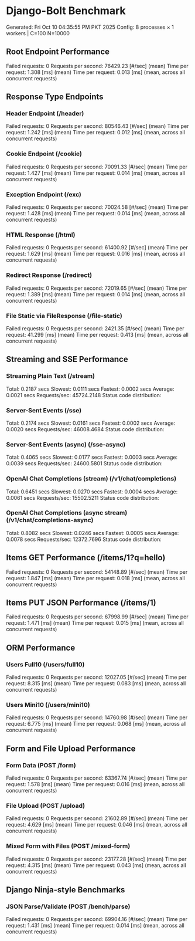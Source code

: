 # Django-Bolt Benchmark
Generated: Fri Oct 10 04:35:55 PM PKT 2025
Config: 8 processes × 1 workers | C=100 N=10000

## Root Endpoint Performance
Failed requests:        0
Requests per second:    76429.23 [#/sec] (mean)
Time per request:       1.308 [ms] (mean)
Time per request:       0.013 [ms] (mean, across all concurrent requests)

## Response Type Endpoints
### Header Endpoint (/header)
Failed requests:        0
Requests per second:    80546.43 [#/sec] (mean)
Time per request:       1.242 [ms] (mean)
Time per request:       0.012 [ms] (mean, across all concurrent requests)
### Cookie Endpoint (/cookie)
Failed requests:        0
Requests per second:    70091.33 [#/sec] (mean)
Time per request:       1.427 [ms] (mean)
Time per request:       0.014 [ms] (mean, across all concurrent requests)
### Exception Endpoint (/exc)
Failed requests:        0
Requests per second:    70024.58 [#/sec] (mean)
Time per request:       1.428 [ms] (mean)
Time per request:       0.014 [ms] (mean, across all concurrent requests)
### HTML Response (/html)
Failed requests:        0
Requests per second:    61400.92 [#/sec] (mean)
Time per request:       1.629 [ms] (mean)
Time per request:       0.016 [ms] (mean, across all concurrent requests)
### Redirect Response (/redirect)
Failed requests:        0
Requests per second:    72019.65 [#/sec] (mean)
Time per request:       1.389 [ms] (mean)
Time per request:       0.014 [ms] (mean, across all concurrent requests)
### File Static via FileResponse (/file-static)
Failed requests:        0
Requests per second:    2421.35 [#/sec] (mean)
Time per request:       41.299 [ms] (mean)
Time per request:       0.413 [ms] (mean, across all concurrent requests)

## Streaming and SSE Performance
### Streaming Plain Text (/stream)
  Total:	0.2187 secs
  Slowest:	0.0111 secs
  Fastest:	0.0002 secs
  Average:	0.0021 secs
  Requests/sec:	45724.2148
Status code distribution:
### Server-Sent Events (/sse)
  Total:	0.2174 secs
  Slowest:	0.0161 secs
  Fastest:	0.0002 secs
  Average:	0.0020 secs
  Requests/sec:	46008.4684
Status code distribution:
### Server-Sent Events (async) (/sse-async)
  Total:	0.4065 secs
  Slowest:	0.0177 secs
  Fastest:	0.0003 secs
  Average:	0.0039 secs
  Requests/sec:	24600.5801
Status code distribution:
### OpenAI Chat Completions (stream) (/v1/chat/completions)
  Total:	0.6451 secs
  Slowest:	0.0270 secs
  Fastest:	0.0004 secs
  Average:	0.0061 secs
  Requests/sec:	15502.5211
Status code distribution:
### OpenAI Chat Completions (async stream) (/v1/chat/completions-async)
  Total:	0.8082 secs
  Slowest:	0.0246 secs
  Fastest:	0.0005 secs
  Average:	0.0078 secs
  Requests/sec:	12372.7696
Status code distribution:

## Items GET Performance (/items/1?q=hello)
Failed requests:        0
Requests per second:    54148.89 [#/sec] (mean)
Time per request:       1.847 [ms] (mean)
Time per request:       0.018 [ms] (mean, across all concurrent requests)

## Items PUT JSON Performance (/items/1)
Failed requests:        0
Requests per second:    67998.99 [#/sec] (mean)
Time per request:       1.471 [ms] (mean)
Time per request:       0.015 [ms] (mean, across all concurrent requests)

## ORM Performance
### Users Full10 (/users/full10)
Failed requests:        0
Requests per second:    12027.05 [#/sec] (mean)
Time per request:       8.315 [ms] (mean)
Time per request:       0.083 [ms] (mean, across all concurrent requests)
### Users Mini10 (/users/mini10)
Failed requests:        0
Requests per second:    14760.98 [#/sec] (mean)
Time per request:       6.775 [ms] (mean)
Time per request:       0.068 [ms] (mean, across all concurrent requests)

## Form and File Upload Performance
### Form Data (POST /form)
Failed requests:        0
Requests per second:    63367.74 [#/sec] (mean)
Time per request:       1.578 [ms] (mean)
Time per request:       0.016 [ms] (mean, across all concurrent requests)
### File Upload (POST /upload)
Failed requests:        0
Requests per second:    21602.89 [#/sec] (mean)
Time per request:       4.629 [ms] (mean)
Time per request:       0.046 [ms] (mean, across all concurrent requests)
### Mixed Form with Files (POST /mixed-form)
Failed requests:        0
Requests per second:    23177.28 [#/sec] (mean)
Time per request:       4.315 [ms] (mean)
Time per request:       0.043 [ms] (mean, across all concurrent requests)

## Django Ninja-style Benchmarks
### JSON Parse/Validate (POST /bench/parse)
Failed requests:        0
Requests per second:    69904.16 [#/sec] (mean)
Time per request:       1.431 [ms] (mean)
Time per request:       0.014 [ms] (mean, across all concurrent requests)
